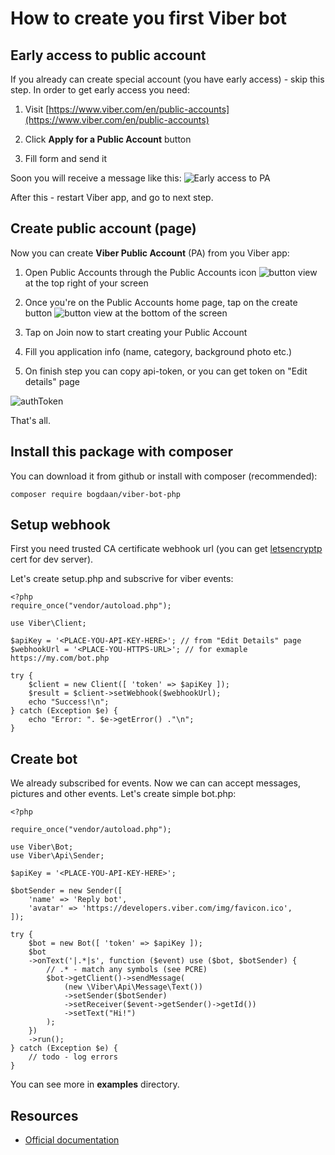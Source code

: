 # How to create you first Viber bot


## Early access to public account

If you already can create special account (you have early access) - skip this step. In order to get early access you need:

1. Visit [https://www.viber.com/en/public-accounts](https://www.viber.com/en/public-accounts)

2. Click **Apply for a Public Account** button

3. Fill form and send it

Soon you will receive a message like this:
![Early access to PA](i-get-access.jpg)

After this - restart Viber app, and go to next step.


## Create public account (page)

Now you can create **Viber Public Account** (PA) from you Viber app:

1. Open Public Accounts through the Public Accounts icon ![button view](i-public_account_button.png) at the top right of your screen

2. Once you're on the Public Accounts home page, tap on the create button ![button view](i-create_button.png) at the bottom of the screen

3. Tap on Join now to start creating your Public Account

4. Fill you application info (name, category, background photo etc.)

5. On finish step you can copy api-token, or you can get token on "Edit details" page

![authToken](i-authToken.jpg)

That's all.

## Install this package with composer

You can download it from github or install with composer (recommended):
```
composer require bogdaan/viber-bot-php
```

## Setup webhook

First you need trusted CA certificate webhook url (you can get [letsencryptp](https://letsencrypt.org) cert for dev server).

Let's create setup.php and subscrive for viber events:
```
<?php
require_once("vendor/autoload.php");

use Viber\Client;

$apiKey = '<PLACE-YOU-API-KEY-HERE>'; // from "Edit Details" page
$webhookUrl = '<PLACE-YOU-HTTPS-URL>'; // for exmaple https://my.com/bot.php

try {
    $client = new Client([ 'token' => $apiKey ]);
    $result = $client->setWebhook($webhookUrl);
    echo "Success!\n";
} catch (Exception $e) {
    echo "Error: ". $e->getError() ."\n";
}
```

## Create bot

We already subscribed for events. Now we can can accept messages, pictures and other events. Let's create simple bot.php:

```
<?php

require_once("vendor/autoload.php");

use Viber\Bot;
use Viber\Api\Sender;

$apiKey = '<PLACE-YOU-API-KEY-HERE>';

$botSender = new Sender([
    'name' => 'Reply bot',
    'avatar' => 'https://developers.viber.com/img/favicon.ico',
]);

try {
    $bot = new Bot([ 'token' => $apiKey ]);
    $bot
    ->onText('|.*|s', function ($event) use ($bot, $botSender) {
        // .* - match any symbols (see PCRE)
        $bot->getClient()->sendMessage(
            (new \Viber\Api\Message\Text())
            ->setSender($botSender)
            ->setReceiver($event->getSender()->getId())
            ->setText("Hi!")
        );
    })
    ->run();
} catch (Exception $e) {
    // todo - log errors
}

```

You can see more in **examples** directory.

## Resources

- [Official documentation](https://developers.viber.com/docs/api/rest-bot-api/)
